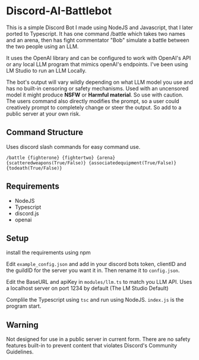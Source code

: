 # Discord-AI-Battlebot

This is a simple Discord Bot I made using NodeJS and Javascript, that I later ported to Typescript. It has one command /battle which takes two names and an arena, then has fight commentator "Bob" simulate a battle between the two people using an LLM.

It uses the OpenAI library and can be configured to work with OpenAI's API or any local LLM program that mimics openAI's endpoints. I've been using LM Studio to run an LLM Locally.

The bot's output will vary wildly depending on what LLM model you use and has no built-in censoring or safety mechanisms. Used with an uncensored model it might produce **NSFW** or **Harmful material**. So use with caution.
The users command also directly modifies the prompt, so a user could creatively prompt to completely change or steer the output. So add to a public server at your own risk.

## Command Structure
Uses discord slash commands for easy command use.

`/battle {fighterone} {fightertwo} {arena} {scatteredweapons(True/False)} {associatedequipment(True/False)} {todeath(True/False)}`

## Requirements
- NodeJS
- Typescript
- discord.js
- openai

## Setup
install the requirements using npm

Edit `example_config.json` and add in your discord bots token, clientID and the guildID for the server you want it in. Then rename it to `config.json`.

Edit the BaseURL and apiKey in `modules/llm.ts` to match you LLM API. Uses a localhost server on port 1234 by default (The LM Studio Default)

Complile the Typescript using `tsc` and run using NodeJS. `index.js` is the program start.
## Warning
Not designed for use in a public server in current form. There are no safety features built-in to prevent content that violates Discord's Community Guidelines.







